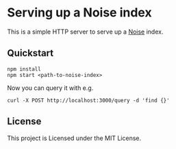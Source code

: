 Serving up a Noise index
========================

This is a simple HTTP server to serve up a [Noise][] index.


Quickstart
----------

    npm install
    npm start <path-to-noise-index>

Now you can query it with e.g.

    curl -X POST http://localhost:3000/query -d 'find {}'


License
-------

This project is Licensed under the MIT License.

[Noise]: https://github.com/pipedown/noise/
